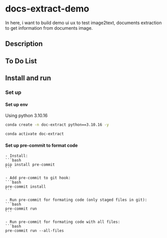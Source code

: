 # docs-extract-demo

In here, i want to build demo ui ux to test image2text, documents extraction to get information from documents image.

## Description

## To Do List

## Install and run

### Set up

#### Set up env

Using python 3.10.16

```bash
conda create -n doc-extract python==3.10.16 -y

conda activate doc-extract
```

#### Set up pre-commit to format code

    - Install:
    ```bash
    pip install pre-commit
    ```

    - Add pre-commit to git hook:
    ```bash
    pre-commit install
    ```

    - Run pre-commit for formating code (only staged files in git):
    ```bash
    pre-commit run
    ```

    - Run pre-commit for formating code with all files:
    ```bash
    pre-commit run --all-files
